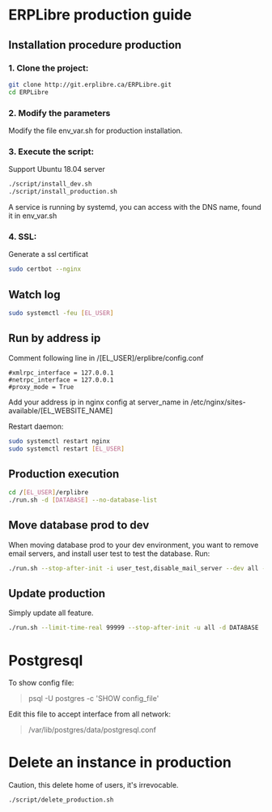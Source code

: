 # ERPLibre production guide

## Installation procedure production

### 1. Clone the project:
```bash
git clone http://git.erplibre.ca/ERPLibre.git
cd ERPLibre
```

### 2. Modify the parameters
Modify the file env_var.sh for production installation.

### 3. Execute the script:
Support Ubuntu 18.04 server
```bash
./script/install_dev.sh
./script/install_production.sh
```
A service is running by systemd, you can access with the DNS name, found it in env_var.sh

### 4. SSL:
Generate a ssl certificat
```bash
sudo certbot --nginx
```

## Watch log
```bash
sudo systemctl -feu [EL_USER]
```

## Run by address ip
Comment following line in /[EL_USER]/erplibre/config.conf
```
#xmlrpc_interface = 127.0.0.1
#netrpc_interface = 127.0.0.1
#proxy_mode = True
```
Add your address ip in nginx config at server_name in /etc/nginx/sites-available/[EL_WEBSITE_NAME]

Restart daemon:
```bash
sudo systemctl restart nginx
sudo systemctl restart [EL_USER]
```

## Production execution
```bash
cd /[EL_USER]/erplibre
./run.sh -d [DATABASE] --no-database-list
```

## Move database prod to dev
When moving database prod to your dev environment, you want to remove email servers, and install user test to test the database.
Run:
```bash
./run.sh --stop-after-init -i user_test,disable_mail_server --dev all -d DATABASE
```

## Update production
Simply update all feature.
```bash
./run.sh --limit-time-real 99999 --stop-after-init -u all -d DATABASE
```

# Postgresql
To show config file:
> psql -U postgres -c 'SHOW config_file'

Edit this file to accept interface from all network:
> /var/lib/postgres/data/postgresql.conf

# Delete an instance in production
Caution, this delete home of users, it's irrevocable.
```bash
./script/delete_production.sh
```
